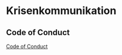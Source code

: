 # Krisenkommunikation

## Code of Conduct

[Code of Conduct](https://wirvsvirushackathon.us19.list-manage.com/track/click?u=c835a4b48b576e2da22352f91&id=96ac5746d7&e=0e9b4ce9ba)
